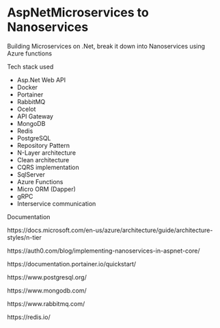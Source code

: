 # AspNetMicroservices to Nanoservices

Building Microservices on .Net, break it down into Nanoservices using Azure functions

Tech stack used 
- Asp.Net Web API 
- Docker 
- Portainer
- RabbitMQ 
- Ocelot 
- API Gateway
- MongoDB
- Redis
- PostgreSQL
- Repository Pattern
- N-Layer architecture
- Clean architecture
- CQRS implementation
- SqlServer
- Azure Functions
- Micro ORM (Dapper)
- gRPC
- Interservice communication


Documentation
<p> https://docs.microsoft.com/en-us/azure/architecture/guide/architecture-styles/n-tier </p>
<p> https://auth0.com/blog/implementing-nanoservices-in-aspnet-core/</p>
<p> https://documentation.portainer.io/quickstart/</p>
<p> https://www.postgresql.org/</p>
<p> https://www.mongodb.com/ </p>
<p> https://www.rabbitmq.com/</p>
<p> https://redis.io/</p>
